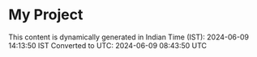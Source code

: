 # My Project

This content is dynamically generated in Indian Time (IST): 2024-06-09 14:13:50 IST
Converted to UTC: 2024-06-09 08:43:50 UTC
